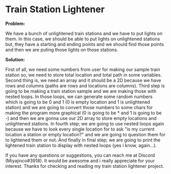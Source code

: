 # Train Station Lightener

<b>Problem:</b>

We have a bunch of unlightened train stations and we have to put lights on them.
In this case, we should be able to put lights on unlightened stations but, they have a starting and ending points and we should find those points and then we are puting those lights on those stations.

<b>Solution:</b>

First of all, we need some numbers from user for making our sample train station so, we need to store total location and total path in some variables.
Second thing is, we need an array and it should be a 2D because we have rows and columns (paths are rows and locations are columns).
Third step is going to be making a train station sample and we are making those with nested loops. In those loops, we can generate some random numbers which is going to be 0 and 1 (0 is empty location and 1 is unlightened station) and we are going to convert those numbers to some chars for making the program more graphical (0 is going to be * and 1 is going to be -) and then we are gonna use our 2D array to store empty locations and unlightened stations.
In fourth step; we are going to use nested loops again because we have to look every single location for to ask "is my current location a station or empty location?" and we are going to question them for to lightened them or not.
And finally in final step; we are going to print the lightened train station to display with nested loops (yes i know, again...).



If you have any questions or suggestions, you can reach me at Discord (Miyajinco#3918). It would be awesome and i really appreciate for your interest.
Thanks for checking and reading my train station lightener project.
